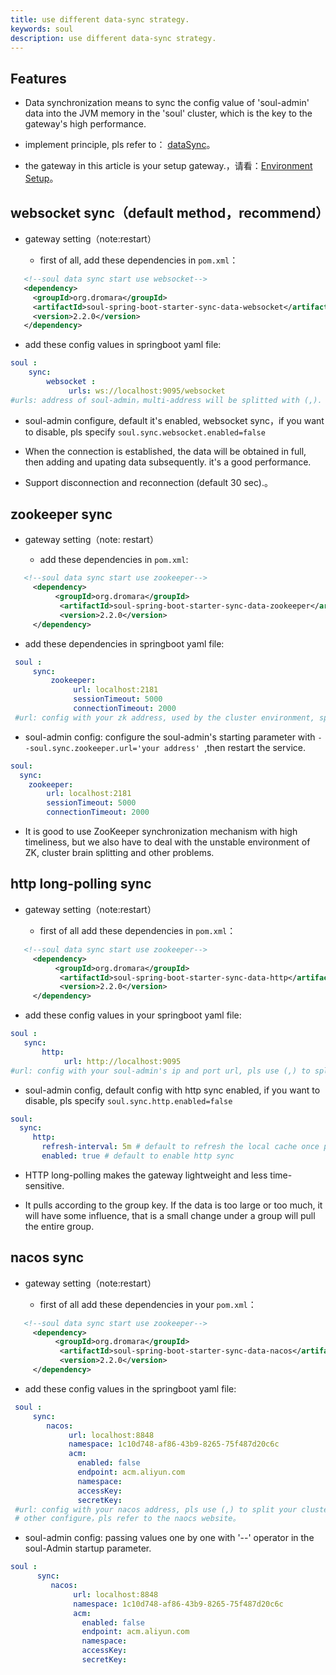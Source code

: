 ```yaml
---
title: use different data-sync strategy.
keywords: soul
description: use different data-sync strategy.
---
```


## Features

* Data synchronization means to sync the config value of 'soul-admin' data into the JVM memory in the 'soul' cluster, which is the key to the gateway's high performance.

* implement principle, pls refer to： [dataSync](dataSync.md)。

* the gateway in this article is your setup gateway.，请看：[Environment Setup](setup.md)。

## websocket sync（default method，recommend）

* gateway setting（note:restart）
  
    * first of all, add these dependencies in `pom.xml`：
 ```xml
    <!--soul data sync start use websocket-->
    <dependency>
      <groupId>org.dromara</groupId>
      <artifactId>soul-spring-boot-starter-sync-data-websocket</artifactId>
      <version>2.2.0</version>
    </dependency>
   ``` 
   * add these config values in springboot yaml file:
  ```yaml
  soul :
      sync:
          websocket :
               urls: ws://localhost:9095/websocket
  #urls: address of soul-admin，multi-address will be splitted with (,).
   ```

* soul-admin configure, default it's enabled, websocket sync，if you want to disable, pls specify `soul.sync.websocket.enabled=false`

* When the connection is established, the data will be obtained in full, then adding and upating data subsequently. it's a good performance.

* Support disconnection and reconnection (default 30 sec).。


## zookeeper sync

* gateway setting（note: restart）
  
    * add these dependencies in `pom.xml`: 

 ```xml
    <!--soul data sync start use zookeeper-->
      <dependency>
           <groupId>org.dromara</groupId>
            <artifactId>soul-spring-boot-starter-sync-data-zookeeper</artifactId>
            <version>2.2.0</version>
      </dependency>
 ```
  
   * add these dependencies in  springboot yaml file:
 ```yaml
  soul :
      sync:
          zookeeper:
               url: localhost:2181
               sessionTimeout: 5000
               connectionTimeout: 2000
  #url: config with your zk address, used by the cluster environment, splitted with (,).
 ```

* soul-admin config: configure the soul-admin's starting parameter with `--soul.sync.zookeeper.url='your address' `,then restart the service.
```yaml
soul:
  sync:
    zookeeper:
        url: localhost:2181
        sessionTimeout: 5000
        connectionTimeout: 2000
```
* It is  good to use ZooKeeper synchronization mechanism with high timeliness, but we also have to deal with the unstable environment of ZK, cluster brain splitting and other
  problems.

## http long-polling sync

* gateway setting（note:restart）
  
    * first of all add these dependencies in `pom.xml`：

 ```xml
    <!--soul data sync start use zookeeper-->
      <dependency>
           <groupId>org.dromara</groupId>
            <artifactId>soul-spring-boot-starter-sync-data-http</artifactId>
            <version>2.2.0</version>
      </dependency>
   ```
  
   * add these config values in your springboot yaml file:
   ```yaml
  soul :
      sync:
          http:
               url: http://localhost:9095
  #url: config with your soul-admin's ip and port url, pls use (,) to split multi cluster environment.
   ```
* soul-admin config, default config with http sync enabled, if you want to disable, pls specify `soul.sync.http.enabled=false`
```yaml
soul:
  sync:
     http:
       refresh-interval: 5m # default to refresh the local cache once per 5min
       enabled: true # default to enable http sync
```

* HTTP long-polling makes the gateway lightweight and less time-sensitive. 

* It pulls according to the group key. If the data is too large or too much, it will have some influence, that is a small change under a group will pull the entire group.

## nacos sync

* gateway setting（note:restart）
  
    * first of all add these dependencies in your `pom.xml`：
 ```xml
    <!--soul data sync start use zookeeper-->
      <dependency>
           <groupId>org.dromara</groupId>
            <artifactId>soul-spring-boot-starter-sync-data-nacos</artifactId>
            <version>2.2.0</version>
      </dependency>
   ```
  
  * add these config values in the springboot yaml file:
 ```yaml
  soul :
      sync:
         nacos:
              url: localhost:8848
              namespace: 1c10d748-af86-43b9-8265-75f487d20c6c
              acm:
                enabled: false
                endpoint: acm.aliyun.com
                namespace: 
                accessKey: 
                secretKey: 
  #url: config with your nacos address, pls use (,) to split your cluster environment.
  # other configure，pls refer to the naocs website。
 ```
* soul-admin config: passing values one by one with '--' operator in the soul-Admin startup parameter.
```yaml
soul :
      sync:
         nacos:
              url: localhost:8848
              namespace: 1c10d748-af86-43b9-8265-75f487d20c6c
              acm:
                enabled: false
                endpoint: acm.aliyun.com
                namespace: 
                accessKey: 
                secretKey: 
```
